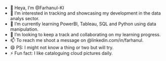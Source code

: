 - 👋 Heya, I’m @Farhanul-KI
- 👀 I’m interested in tracking and showcasing my development in the data analys sector.
- 🌱 I’m currently learning PowerBI, Tableau, SQL and Python using data manipulation.
- 💞️ I’m looking to keep a track and collaborating on my learning progress. 
- 📫 To reach me shoot a message on @linkedin.com/in/farhanul.
- 😄 PS: I might not know a thing or two but will try.
- ⚡ Fun fact: I like cataloguing cloud pictures daily.



<!---
Farhanul-KI/Farhanul-KI is a ✨ special ✨ repository because its `README.md` (this file) appears on your GitHub profile.
You can click the Preview link to take a look at your changes.
--->
